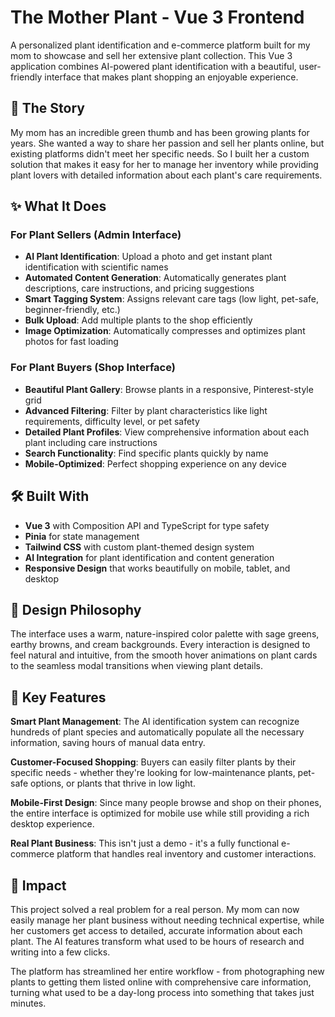 # The Mother Plant - Vue 3 Frontend

A personalized plant identification and e-commerce platform built for my mom to showcase and sell her extensive plant collection. This Vue 3 application combines AI-powered plant identification with a beautiful, user-friendly interface that makes plant shopping an enjoyable experience.

## 🌿 The Story

My mom has an incredible green thumb and has been growing plants for years. She wanted a way to share her passion and sell her plants online, but existing platforms didn't meet her specific needs. So I built her a custom solution that makes it easy for her to manage her inventory while providing plant lovers with detailed information about each plant's care requirements.

## ✨ What It Does

### For Plant Sellers (Admin Interface)
- **AI Plant Identification**: Upload a photo and get instant plant identification with scientific names
- **Automated Content Generation**: Automatically generates plant descriptions, care instructions, and pricing suggestions
- **Smart Tagging System**: Assigns relevant care tags (low light, pet-safe, beginner-friendly, etc.)
- **Bulk Upload**: Add multiple plants to the shop efficiently
- **Image Optimization**: Automatically compresses and optimizes plant photos for fast loading

### For Plant Buyers (Shop Interface)
- **Beautiful Plant Gallery**: Browse plants in a responsive, Pinterest-style grid
- **Advanced Filtering**: Filter by plant characteristics like light requirements, difficulty level, or pet safety
- **Detailed Plant Profiles**: View comprehensive information about each plant including care instructions
- **Search Functionality**: Find specific plants quickly by name
- **Mobile-Optimized**: Perfect shopping experience on any device

## 🛠 Built With

- **Vue 3** with Composition API and TypeScript for type safety
- **Pinia** for state management
- **Tailwind CSS** with custom plant-themed design system
- **AI Integration** for plant identification and content generation
- **Responsive Design** that works beautifully on mobile, tablet, and desktop

## 🎨 Design Philosophy

The interface uses a warm, nature-inspired color palette with sage greens, earthy browns, and cream backgrounds. Every interaction is designed to feel natural and intuitive, from the smooth hover animations on plant cards to the seamless modal transitions when viewing plant details.

## 🚀 Key Features

**Smart Plant Management**: The AI identification system can recognize hundreds of plant species and automatically populate all the necessary information, saving hours of manual data entry.

**Customer-Focused Shopping**: Buyers can easily filter plants by their specific needs - whether they're looking for low-maintenance plants, pet-safe options, or plants that thrive in low light.

**Mobile-First Design**: Since many people browse and shop on their phones, the entire interface is optimized for mobile use while still providing a rich desktop experience.

**Real Plant Business**: This isn't just a demo - it's a fully functional e-commerce platform that handles real inventory and customer interactions.

## 🌱 Impact

This project solved a real problem for a real person. My mom can now easily manage her plant business without needing technical expertise, while her customers get access to detailed, accurate information about each plant. The AI features transform what used to be hours of research and writing into a few clicks.

The platform has streamlined her entire workflow - from photographing new plants to getting them listed online with comprehensive care information, turning what used to be a day-long process into something that takes just minutes.